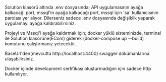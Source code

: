 Solution klasörü altında .env dosyasında;
API uygulamasının ayağa kalkacağı port,
mssql'in ayağa kalkacağı port,
mssql için 'sa' kullanıcısının parolası
yer alıyor. Dilerseniz sadece .env dosyasında değişiklik yaparak uygulamayı ayağa kaldırabilirsiniz.

Projeyi ve Mssql'i ayağa kaldırmak için; docker yüklü sisteminizde, terminal ile Solution klasörüne(ECom) giderek
(docker-compose up --build)
komutunu çalıştırmanız yetecektir.

BaseUrl'den(mevcutta http://localhost:4400) swagger dökümanlarına ulaşabilirsiniz.

Docker içinde development sertifikası oluşturmadığım için sadece http kullanılıyor.